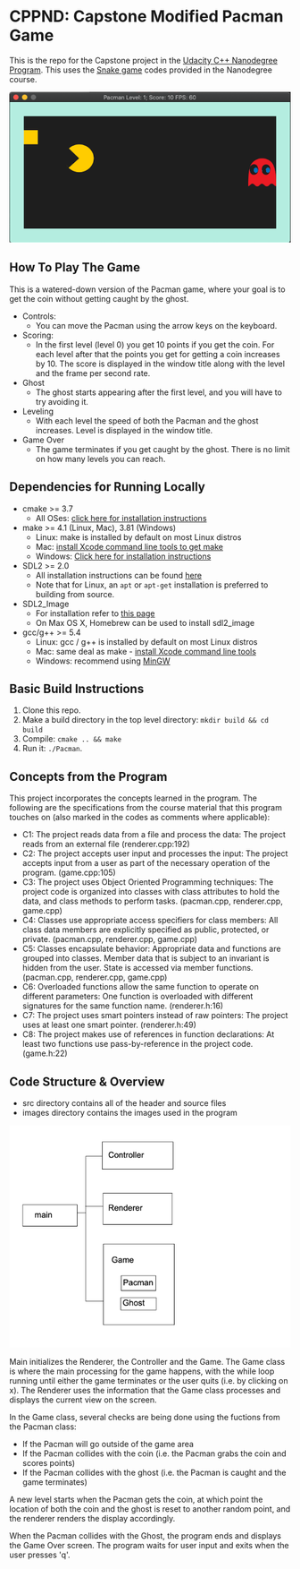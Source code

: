 # CPPND: Capstone Modified Pacman Game 

This is the repo for the Capstone project in the [Udacity C++ Nanodegree Program](https://www.udacity.com/course/c-plus-plus-nanodegree--nd213). This uses the [Snake game](https://github.com/udacity/CppND-Capstone-Snake-Game) codes provided in the Nanodegree course. 

<img src="images/pacman_screenshot.png"/>

## How To Play The Game
This is a watered-down version of the Pacman game, where your goal is to get the coin without getting caught by the ghost.

* Controls: 
  * You can move the Pacman using the arrow keys on the keyboard.
* Scoring:
  * In the first level (level 0) you get 10 points if you get the coin. For each level after that the points you get for getting a coin increases by 10. The score is displayed in the window title along with the level and the frame per second rate.
* Ghost
  * The ghost starts appearing after the first level, and you will have to try avoiding it.
* Leveling
  * With each level the speed of both the Pacman and the ghost increases. Level is displayed in the window title. 
* Game Over
  * The game terminates if you get caught by the ghost. There is no limit on how many levels you can reach. 


## Dependencies for Running Locally
* cmake >= 3.7
  * All OSes: [click here for installation instructions](https://cmake.org/install/)
* make >= 4.1 (Linux, Mac), 3.81 (Windows)
  * Linux: make is installed by default on most Linux distros
  * Mac: [install Xcode command line tools to get make](https://developer.apple.com/xcode/features/)
  * Windows: [Click here for installation instructions](http://gnuwin32.sourceforge.net/packages/make.htm)
* SDL2 >= 2.0
  * All installation instructions can be found [here](https://wiki.libsdl.org/Installation)
  * Note that for Linux, an `apt` or `apt-get` installation is preferred to building from source.
* SDL2_Image
  * For installation refer to [this page](https://www.libsdl.org/projects/SDL_image/)
  * On Max OS X, Homebrew can be used to install sdl2_image 
* gcc/g++ >= 5.4
  * Linux: gcc / g++ is installed by default on most Linux distros
  * Mac: same deal as make - [install Xcode command line tools](https://developer.apple.com/xcode/features/)
  * Windows: recommend using [MinGW](http://www.mingw.org/)

## Basic Build Instructions

1. Clone this repo.
2. Make a build directory in the top level directory: `mkdir build && cd build`
3. Compile: `cmake .. && make`
4. Run it: `./Pacman`.

## Concepts from the Program
This project incorporates the concepts learned in the program.
The following are the specifications from the course material that this program touches on (also marked in the codes as comments where applicable):
* C1: The project reads data from a file and process the data: The project reads from an external file (renderer.cpp:192)
* C2: The project accepts user input and processes the input: The project accepts input from a user as part of the necessary operation of the program. (game.cpp:105)
* C3: The project uses Object Oriented Programming techniques: The project code is organized into classes with class attributes to hold the data, and class methods to perform tasks. (pacman.cpp, renderer.cpp, game.cpp)
* C4: Classes use appropriate access specifiers for class members: All class data members are explicitly specified as public, protected, or private. (pacman.cpp, renderer.cpp, game.cpp)
* C5: Classes encapsulate behavior: Appropriate data and functions are grouped into classes. Member data that is subject to an invariant is hidden from the user. State is accessed via member functions. (pacman.cpp, renderer.cpp, game.cpp)
* C6: Overloaded functions allow the same function to operate on different parameters: One function is overloaded with different signatures for the same function name. (renderer.h:16)
* C7: The project uses smart pointers instead of raw pointers: The project uses at least one smart pointer. (renderer.h:49)
* C8: The project makes use of references in function declarations: At least two functions use pass-by-reference in the project code. (game.h:22)

## Code Structure & Overview
* src directory contains all of the header and source files
* images directory contains the images used in the program

<img src="images/structure.png"/>

Main initializes the Renderer, the Controller and the Game. The Game class is where the main processing for the game happens, with the while loop running until either the game terminates or the user quits (i.e. by clicking on x). The Renderer uses the information that the Game class processes and displays the current view on the screen. 

In the Game class, several checks are being done using the fuctions from the Pacman class:
* If the Pacman will go outside of the game area
* If the Pacman collides with the coin (i.e. the Pacman grabs the coin and scores points)
* If the Pacman collides with the ghost (i.e. the Pacman is caught and the game terminates)

A new level starts when the Pacman gets the coin, at which point the location of both the coin and the ghost is reset to another random point, and the renderer renders the display accordingly. 

When the Pacman collides with the Ghost, the program ends and displays the Game Over screen. The program waits for user input and exits when the user presses 'q'. 